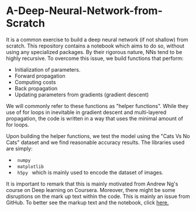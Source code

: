 # A-Deep-Neural-Network-from-Scratch
It is a common exercise to build a deep neural network (if not shallow) from scratch. This repository contains a notebook which aims to do so, without using any specialized packages.
By their rigorous nature, NNs tend to be highly recursive. To overcome this issue, we build functions that perform: 
- Initialization of parameters. 
- Forward propagation 
- Computing costs
- Back propagation
- Updating parameters from gradients (gradient descent) 

We will commonly refer to these functions as "helper functions". While they use of for loops in inevitable in gradient descent and multi-layered propagation,
the code is written in a way that uses the minimal amount of for loops. 

Upon building the helper functions, we test the model using the "Cats Vs No Cats" dataset and we find reasonable accuracy results. 
The libraries used are simply: 
- <code> numpy </code> 
- <code> matplotlib </code> 
- <code> h5py </code> which is mainly used to encode the dataset of images. 

It is important to remark that this is mainly motivated from Andrew Ng's course on Deep learning on Coursera. Moreover, there might be some disruptions on the mark up text within the code. 
This is mainly an issue from GitHub. To better see the markup text and the notebook, click  <a href="https://nbviewer.jupyter.org/github/Hashemalsabi/A-Deep-Neural-Network-from-Scratch/blob/master/A%20Deep%20NN%20from%20scratch.ipynb"> here. </a> 


